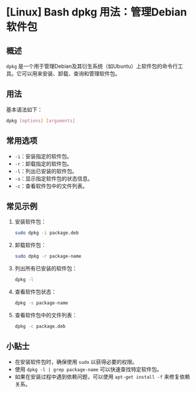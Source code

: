 # [Linux] Bash dpkg 用法：管理Debian软件包

## 概述
`dpkg` 是一个用于管理Debian及其衍生系统（如Ubuntu）上软件包的命令行工具。它可以用来安装、卸载、查询和管理软件包。

## 用法
基本语法如下：
```bash
dpkg [options] [arguments]
```

## 常用选项
- `-i`：安装指定的软件包。
- `-r`：卸载指定的软件包。
- `-l`：列出已安装的软件包。
- `-s`：显示指定软件包的状态信息。
- `-c`：查看软件包中的文件列表。

## 常见示例
1. 安装软件包：
   ```bash
   sudo dpkg -i package.deb
   ```

2. 卸载软件包：
   ```bash
   sudo dpkg -r package-name
   ```

3. 列出所有已安装的软件包：
   ```bash
   dpkg -l
   ```

4. 查看软件包状态：
   ```bash
   dpkg -s package-name
   ```

5. 查看软件包中的文件列表：
   ```bash
   dpkg -c package.deb
   ```

## 小贴士
- 在安装软件包时，确保使用 `sudo` 以获得必要的权限。
- 使用 `dpkg -l | grep package-name` 可以快速查找特定软件包。
- 如果在安装过程中遇到依赖问题，可以使用 `apt-get install -f` 来修复依赖关系。